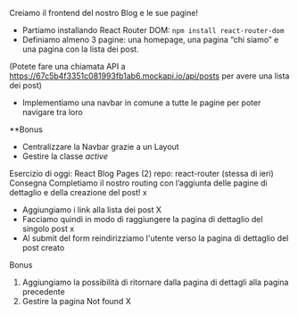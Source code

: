 Creiamo il frontend del nostro Blog e le sue pagine!
- Partiamo installando React Router DOM: `npm install react-router-dom`
- Definiamo almeno 3 pagine: una homepage, una pagina “chi siamo” e una pagina con la lista dei post. 


(Potete fare una chiamata API a https://67c5b4f3351c081993fb1ab6.mockapi.io/api/posts per avere una lista dei post)
- Implementiamo una navbar in comune a tutte le pagine per poter navigare tra loro

**Bonus
- Centralizzare la Navbar grazie a un Layout
- Gestire la classe *active*


Esercizio di oggi: React Blog Pages (2)
repo: react-router  (stessa di ieri)
Consegna
Completiamo il nostro routing con l’aggiunta delle pagine di dettaglio e della creazione del post! x
- Aggiungiamo i link alla lista dei post X
- Facciamo quindi in modo di raggiungere la pagina di dettaglio del singolo post x
- Al submit del form reindirizziamo l'utente verso la pagina di dettaglio del post creato


Bonus
1. Aggiungiamo la possibilità di ritornare dalla pagina di dettagli alla pagina precedente 
2. Gestire la pagina Not found  X
